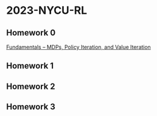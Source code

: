 # 2023-NYCU-RL

## Homework 0

[Fundamentals – MDPs, Policy Iteration, and Value Iteration](./Homework%2000/README.md)

## Homework 1

## Homework 2

## Homework 3
